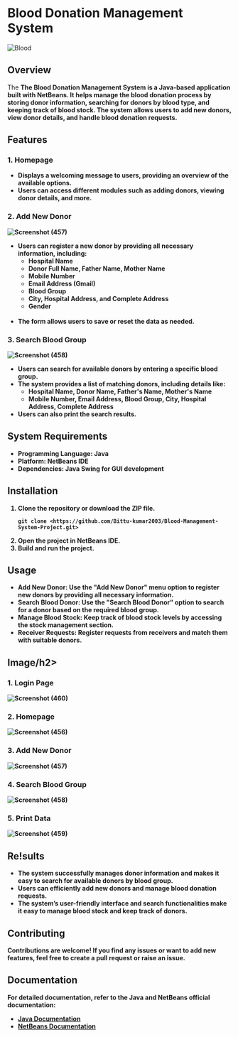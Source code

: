<h1>Blood Donation Management System</h1>

![Blood](https://github.com/user-attachments/assets/f25bb60f-1da9-4910-9286-34178a9aadcc)

<h2>Overview</h2>
 <p>The <strong>The Blood Donation Management System is a Java-based application built with NetBeans. It helps manage the blood donation process by storing donor information, searching for donors by blood type, and keeping track of blood stock. The system allows users to add new donors, view donor details, and handle blood donation requests.</p>
  

<h2>Features</h2>
       <h3>1. Homepage</h3>
           <ul>
                   <li>Displays a welcoming message to users, providing an overview of the available options.</li>
                   <li>Users can access different modules such as adding donors, viewing donor details, and more.</li>
          </ul>     
      <h3>2. Add New Donor</h3>
      
   ![Screenshot (457)](https://github.com/user-attachments/assets/fa5d61f4-c9a9-4729-af95-fbf84df64173) 
           <ul>
               <li>Users can register a new donor by providing all necessary information, including:
            <ul>
                <li>Hospital Name</li>
                <li>Donor Full Name, Father Name, Mother Name</li>
                 <li>Mobile Number</li>
                 <li>Email Address (Gmail)</li>
                 <li>Blood Group</li>
                 <li>City, Hospital Address, and Complete Address</li>
                 <li>Gender</li>                              
              </ul>
                  <li>The form allows users to save or reset the data as needed.</li>
               </ul>
      <h3>3. Search Blood Group</h3>
       ![Screenshot (458)](https://github.com/user-attachments/assets/c8678b13-db3b-43e3-918f-bdbee6c3ef44)
        <ul>
           <li>Users can search for available donors by entering a specific blood group.</li>
           <li>The system provides a list of matching donors, including details like:
         <ul>
            <li>Hospital Name, Donor Name, Father's Name, Mother's Name</li>
            <li>Mobile Number, Email Address, Blood Group, City, Hospital Address, Complete Address</li>
          </ul>
             </li>
             <li>Users can also print the search results.</li>
           </ul>

           
   <h2>System Requirements</h2>
        <ul>
            <li><strong>Programming Language</strong>: Java</li>
            <li><strong>Platform</strong>: NetBeans IDE</li>
            <li><strong>Dependencies</strong>: Java Swing for GUI development</li>
        </ul>
    </section>


<h2>Installation</h2>
        <ol>
            <li>Clone the repository or download the ZIP file.
                <pre><code>git clone &lt;https://github.com/Bittu-kumar2003/Blood-Management-System-Project.git&gt;</code></pre>
            </li>
            <li>Open the project in NetBeans IDE.</li>
            <li>Build and run the project.</li>
        </ol>

   
   <h2>Usage</h2>
        <ul>
            <li><strong>Add New Donor</strong>: Use the "Add New Donor" menu option to register new donors by providing all necessary information.</li>
            <li><strong>Search Blood Donor</strong>: Use the "Search Blood Donor" option to search for a donor based on the required blood group.</li>
            <li><strong>Manage Blood Stock</strong>: Keep track of blood stock levels by accessing the stock management section.</li>
            <li><strong>Receiver Requests</strong>: Register requests from receivers and match them with suitable donors.</li>
        </ul>
    
<h2>Image/h2>
 <h3>1. Login Page</h3>
 
![Screenshot (460)](https://github.com/user-attachments/assets/9ebf4219-3910-485c-ac40-7505ce824003)

<h3>2. Homepage</h3>
         
![Screenshot (456)](https://github.com/user-attachments/assets/8ccb1ce2-682c-413a-ba63-431493398316)

<h3>3. Add New Donor</h3>   
   
   ![Screenshot (457)](https://github.com/user-attachments/assets/5759f702-2e3a-4dbf-8857-d98e427f80cd)

<h3>4. Search Blood Group</h3>
     
![Screenshot (458)](https://github.com/user-attachments/assets/953aa59e-793a-46a3-a671-a7674f53a3d1)

<h3>5. Print Data</h3>


![Screenshot (459)](https://github.com/user-attachments/assets/e3744185-0876-47f4-9ce1-b257d51c3d9a)


<h2>Re!sults</h2>
        <ul>
            <li>The system successfully manages donor information and makes it easy to search for available donors by blood group.</li>
            <li>Users can efficiently add new donors and manage blood donation requests.</li>
            <li>The system’s user-friendly interface and search functionalities make it easy to manage blood stock and keep track of donors.</li>
        </ul>
    
 <h2>Contributing</h2>
        <p>Contributions are welcome! If you find any issues or want to add new features, feel free to create a pull request or raise an issue.</p>
  
   <h2>Documentation</h2>
        <p>For detailed documentation, refer to the Java and NetBeans official documentation:</p>
        <ul>
            <li><a href="https://docs.oracle.com/javase/8/docs/">Java Documentation</a></li>
            <li><a href="https://netbeans.apache.org/kb/">NetBeans Documentation</a></li>
        </ul>
   
        
